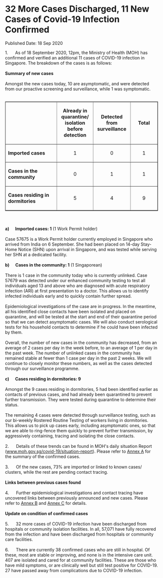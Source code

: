 <html>
    <meta http-equiv="Content-Type" content="text/html; charset=utf-8"/>
    <meta charset="utf-8"/>
    <title>32 More Cases Discharged, 11 New Cases of Covid-19 Infection Confirmed</title>
    <body><h1>32 More Cases Discharged, 11 New Cases of Covid-19 Infection Confirmed</h1>
    <p>Published Date: 18 Sep 2020</p> 1.&nbsp; &nbsp; &nbsp; As of 18 September 2020, 12pm, the Ministry of Health (MOH) has confirmed and verified an additional 11 cases of COVID-19 infection in Singapore. The breakdown of the cases is as follows:<br><br><strong>Summary of new cases</strong><br><br>Amongst the new cases today, 10 are asymptomatic, and were detected from our proactive screening and surveillance, while 1 was symptomatic.<br><br><table border="1" cellspacing="0" cellpadding="0"> <tbody><tr> <td width="241" valign="top"> <p>&nbsp;</p> </td> <td width="120"> <p align="center"><strong>Already in quarantine/ isolation before detection </strong></p> </td> <td width="120"> <p align="center"><strong>Detected from surveillance </strong></p> </td> <td width="120"> <p align="center"><strong>Total</strong></p> </td> </tr> <tr> <td width="241" valign="top"> <p><strong>Imported cases</strong></p> </td> <td width="120"> <p align="center">1</p> </td> <td width="120"> <p align="center">0</p> </td> <td width="120"> <p align="center">1</p> </td> </tr> <tr> <td width="241" valign="top"> <p><strong>Cases in the community </strong></p> </td> <td width="120"> <p align="center">0</p> </td> <td width="120"> <p align="center">1</p> </td> <td width="120"> <p align="center">1</p> </td> </tr> <tr> <td width="241" valign="top"> <p><strong>Cases residing in dormitories </strong></p> </td> <td width="120"> <p align="center">5</p> </td> <td width="120"> <p align="center">4</p> </td> <td width="120"> <p align="center">9</p> </td> </tr> </tbody></table><br><br><strong>a)&nbsp;&nbsp;&nbsp;&nbsp;&nbsp; Imported cases: 1</strong> (1 Work Permit holder)<br><br>Case 57675 is a Work Permit holder currently employed in Singapore who arrived from India on 6 September. She had been placed on 14-day Stay-Home Notice (SHN) upon arrival in Singapore, and was tested while serving her SHN at a dedicated facility.<br><br><strong>b)&nbsp;&nbsp;&nbsp;&nbsp;&nbsp; Cases in the community: 1</strong> (1 Singaporean)<br><br>There is 1 case in the community today who is currently unlinked. Case 57679 was detected under our enhanced community testing to test all individuals aged 13 and above who are diagnosed with acute respiratory infection (ARI) at first presentation to a doctor. This allows us to identify infected individuals early and to quickly contain further spread.<br><br>Epidemiological investigations of the case are in progress. In the meantime, all his identified close contacts have been isolated and placed on quarantine, and will be tested at the start and end of their quarantine period so that we can detect asymptomatic cases. We will also conduct serological tests for his household contacts to determine if he could have been infected by them.<br><br>Overall, the number of new cases in the community has decreased, from an average of 2 cases per day in the week before, to an average of 1 per day in the past week. The number of unlinked cases in the community has remained stable at fewer than 1 case per day in the past 2 weeks. We will continue to closely monitor these numbers, as well as the cases detected through our surveillance programme.<br><br><strong>c)&nbsp;&nbsp;&nbsp;&nbsp;&nbsp; Cases residing in dormitories: 9</strong><br><br>Amongst the 9 cases residing in dormitories, 5 had been identified earlier as contacts of previous cases, and had already been quarantined to prevent further transmission. They were tested during quarantine to determine their status.&nbsp;<br><br>The remaining 4 cases were detected through surveillance testing, such as our bi-weekly Rostered Routine Testing of workers living in dormitories. This allows us to pick up cases early, including asymptomatic ones, so that we are able to ring-fence them quickly to prevent further transmission, by aggressively containing, tracing and isolating the close contacts.<br><br>2.&nbsp;&nbsp;&nbsp;&nbsp;&nbsp; Details of these trends can be found in MOH's daily situation Report (<a href="http://www.moh.gov.sg/covid-19/situation-report" title="" class="" target="">www.moh.gov.sg/covid-19/situation-report</a>). Please refer to <a href="/docs/librariesprovider5/pressroom/press-releases/annex-a---18-sep-2020.pdf?sfvrsn=b034d569_2" title="Annex A">Annex A</a>&nbsp;for the summary of the confirmed cases.<br><br>3.&nbsp;&nbsp;&nbsp;&nbsp;&nbsp; Of the new cases, 73% are imported or linked to known cases/ clusters, while the rest are pending contact tracing.<br><br><strong>Links between previous cases found</strong><br><br>4.&nbsp;&nbsp;&nbsp;&nbsp;&nbsp; Further epidemiological investigations and contact tracing have uncovered links between previously announced and new cases. Please refer to <a href="/docs/librariesprovider5/pressroom/press-releases/annex-b---18-sep-2020.pdf?sfvrsn=71c3c4d9_2" title="Annex B">Annex B</a>&nbsp;and <a href="/docs/librariesprovider5/pressroom/press-releases/annex-c---18-sep-2020.pdf?sfvrsn=e1873e5_2" title="Annex C">Annex C</a>&nbsp;for details.<br><br><strong>Update on condition of confirmed cases</strong><br><br>5.&nbsp;&nbsp;&nbsp;&nbsp;&nbsp; 32 more cases of COVID-19 infection have been discharged from hospitals or community isolation facilities. In all, 57,071 have fully recovered from the infection and have been discharged from hospitals or community care facilities.<br><br>6.&nbsp;&nbsp;&nbsp;&nbsp;&nbsp; There are currently 38 confirmed cases who are still in hospital. Of these, most are stable or improving, and none is in the intensive care unit. 407 are isolated and cared for at community facilities. These are those who have mild symptoms, or are clinically well but still test positive for COVID-19. 27 have passed away from complications due to COVID-19 infection.</body>
</html>